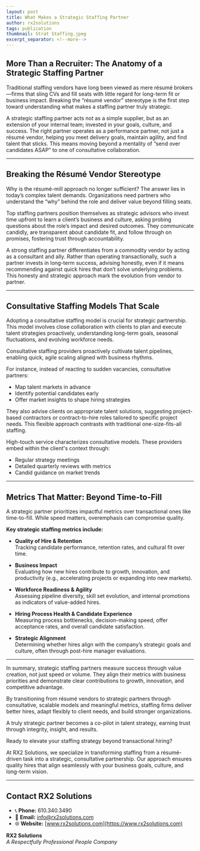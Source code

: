```yaml
---
layout: post
title: What Makes a Strategic Staffing Partner
author: rx2solutions
tags: publication
thumbnail: Strat Staffing.jpeg
excerpt_separator: <!--more-->
---
```


## **More Than a Recruiter: The Anatomy of a Strategic Staffing Partner**

Traditional staffing vendors have long been viewed as mere résumé brokers—firms that sling CVs and fill seats with little regard for long-term fit or business impact. Breaking the “résumé vendor” stereotype is the first step toward <!--more--> understanding what makes a staffing partner truly strategic. 

A strategic staffing partner acts not as a simple supplier, but as an extension of your internal team; invested in your goals, culture, and success. The right partner operates as a performance partner, not just a résumé vendor, helping you meet delivery goals, maintain agility, and find talent that sticks. This means moving beyond a mentality of “send over candidates ASAP” to one of consultative collaboration.

---

## **Breaking the Résumé Vendor Stereotype**

Why is the résumé-mill approach no longer sufficient? The answer lies in today’s complex talent demands. Organizations need partners who understand the “why” behind the role and deliver value beyond filling seats. 

Top staffing partners position themselves as strategic advisors who invest time upfront to learn a client’s business and culture, asking probing questions about the role’s impact and desired outcomes. They communicate candidly, are transparent about candidate fit, and follow through on promises, fostering trust through accountability.

A strong staffing partner differentiates from a commodity vendor by acting as a consultant and ally. Rather than operating transactionally, such a partner invests in long-term success, advising honestly, even if it means recommending against quick hires that don’t solve underlying problems. This honesty and strategic approach mark the evolution from vendor to partner.

---

## **Consultative Staffing Models That Scale**

Adopting a consultative staffing model is crucial for strategic partnership. This model involves close collaboration with clients to plan and execute talent strategies proactively, understanding long-term goals, seasonal fluctuations, and evolving workforce needs.

Consultative staffing providers proactively cultivate talent pipelines, enabling quick, agile scaling aligned with business rhythms.

For instance, instead of reacting to sudden vacancies, consultative partners:

- Map talent markets in advance  
- Identify potential candidates early  
- Offer market insights to shape hiring strategies  

They also advise clients on appropriate talent solutions, suggesting project-based contractors or contract-to-hire roles tailored to specific project needs. This flexible approach contrasts with traditional one-size-fits-all staffing.

High-touch service characterizes consultative models. These providers embed within the client's context through:

- Regular strategy meetings  
- Detailed quarterly reviews with metrics  
- Candid guidance on market trends  

---

## **Metrics That Matter: Beyond Time-to-Fill**

A strategic partner prioritizes impactful metrics over transactional ones like time-to-fill. While speed matters, overemphasis can compromise quality.

**Key strategic staffing metrics include:**

- **Quality of Hire & Retention**  
  Tracking candidate performance, retention rates, and cultural fit over time.

- **Business Impact**  
  Evaluating how new hires contribute to growth, innovation, and productivity (e.g., accelerating projects or expanding into new markets).

- **Workforce Readiness & Agility**  
  Assessing pipeline diversity, skill set evolution, and internal promotions as indicators of value-added hires.

- **Hiring Process Health & Candidate Experience**  
  Measuring process bottlenecks, decision-making speed, offer acceptance rates, and overall candidate satisfaction.

- **Strategic Alignment**  
  Determining whether hires align with the company’s strategic goals and culture, often through post-hire manager evaluations.

---

In summary, strategic staffing partners measure success through value creation, not just speed or volume. They align their metrics with business priorities and demonstrate clear contributions to growth, innovation, and competitive advantage.

By transitioning from résumé vendors to strategic partners through consultative, scalable models and meaningful metrics, staffing firms deliver better hires, adapt flexibly to client needs, and build stronger organizations.

A truly strategic partner becomes a co-pilot in talent strategy, earning trust through integrity, insight, and results.

Ready to elevate your staffing strategy beyond transactional hiring?

At RX2 Solutions, we specialize in transforming staffing from a résumé-driven task into a strategic, consultative partnership. Our approach ensures quality hires that align seamlessly with your business goals, culture, and long-term vision.

---

## Contact RX2 Solutions

- 📞 **Phone:** 610.340.3490  
- 📧 **Email:** [info@rx2solutions.com](mailto:info@rx2solutions.com)  
- 🌐 **Website:** [www.rx2solutions.com](https://www.rx2solutions.com)

**RX2 Solutions**  
*A Respectfully Professional People Company*
